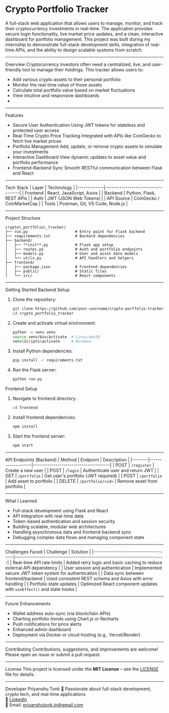 #  Crypto Portfolio Tracker

A full-stack web application that allows users to manage, monitor, and track their cryptocurrency investments in real-time. The application provides secure login functionality, live market price updates, and a clean, interactive dashboard for portfolio management.
This project was built during my internship to demonstrate full-stack development skills, integration of real-time APIs, and the ability to design scalable systems from scratch.

---
Overview
Cryptocurrency investors often need a centralized, live, and user-friendly tool to manage their holdings. This tracker allows users to:
- Add various crypto assets to their personal portfolio
- Monitor the real-time value of those assets
- Calculate total portfolio value based on market fluctuations
- View intuitive and responsive dashboards
- 
---
Features
- Secure User Authentication 
  Using JWT tokens for stateless and protected user access
- Real-Time Crypto Price Tracking 
  Integrated with APIs like CoinGecko to fetch live market prices
- Portfolio Management
  Add, update, or remove crypto assets to simulate your investments
- Interactive Dashboard
  View dynamic updates to asset value and portfolio performance
- Frontend-Backend Sync
  Smooth RESTful communication between Flask and React

---
Tech Stack
| Layer       | Technology                        |
|-------------|-----------------------------------|
| Frontend    | React, JavaScript, Axios          |
| Backend     | Python, Flask, REST APIs          |
| Auth        | JWT (JSON Web Tokens)             |
| API Source  | CoinGecko / CoinMarketCap         |
| Tools       | Postman, Git, VS Code, Node.js    |

---
Project Structure
```
crypto\_portfolio\_tracker/
├── run.py                     # Entry point for Flask backend
├── requirements.txt           # Backend dependencies
├── backend/
│   ├── **init**.py            # Flask app setup
│   ├── routes.py              # Auth and portfolio endpoints
│   ├── models.py              # User and asset data models
│   └── utils.py               # API handlers and helpers
├── frontend/
│   ├── package.json           # Frontend dependencies
│   ├── public/                # Static files
│   └── src/                   # React components

````

---
Getting Started
Backend Setup
1. Clone the repository:
    ```bash
    git clone https://github.com/your-username/crypto-portfolio-tracker.git
    cd crypto_portfolio_tracker
    ```

2. Create and activate virtual environment:
    ```bash
    python -m venv venv
    source venv/bin/activate  # Linux/macOS
    venv\Scripts\activate     # Windows
    ```

3. Install Python dependencies:
    ```bash
    pip install -r requirements.txt
    ```

4. Run the Flask server:
    ```bash
    python run.py
    ```

Frontend Setup
1. Navigate to frontend directory:
    ```bash
    cd frontend
    ```

2. Install frontend dependencies:
    ```bash
    npm install
    ```

3. Start the frontend server:
    ```bash
    npm start
    ```

---
API Endpoints (Backend)
| Method | Endpoint          | Description                          |
|--------|-------------------|--------------------------------------|
| POST   | `/register`       | Create a new user                    |
| POST   | `/login`          | Authenticate user and return JWT     |
| GET    | `/portfolio`      | Get user's portfolio (JWT required)  |
| POST   | `/portfolio`      | Add asset to portfolio               |
| DELETE | `/portfolio/<id>` | Remove asset from portfolio          |

---
What I Learned
- Full-stack development using Flask and React
- API integration with real-time data
- Token-based authentication and session security
- Building scalable, modular web architectures
- Handling asynchronous data and frontend-backend sync
- Debugging complex data flows and managing component state

---
Challenges Faced
| Challenge                             | Solution                                                                 |
|--------------------------------------|--------------------------------------------------------------------------|
| Real-time API rate limits            | Added retry logic and basic caching to reduce external API dependency    |
| User session and authentication      | Implemented secure JWT token system for authentication                   |
| Data sync between frontend/backend   | Used consistent REST schema and Axios with error handling                |
| Portfolio state updates              | Optimized React component updates with `useEffect()` and state hooks     |

---
Future Enhancements
- Wallet address auto-sync (via blockchain APIs)
- Charting portfolio trends using Chart.js or Recharts
- Push notifications for price alerts
- Enhanced admin dashboard
- Deployment via Docker or cloud hosting (e.g., Vercel/Render)

---
Contributing
Contributions, suggestions, and improvements are welcome!  
Please open an issue or submit a pull request.

---
 License
This project is licensed under the **MIT License** – see the [LICENSE](LICENSE) file for details.

---
Developer
Priyanshu Tonk
📌 Passionate about full-stack development, crypto tech, and real-time applications  
🔗 [LinkedIn](https://www.linkedin.com/in/priyanshu-in002004/)  
📧 Email: priyanshutonk.in@gmail.com
